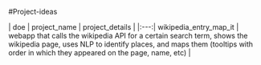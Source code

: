 #Project-ideas

| doe | project_name | project_details |
|:---:| wikipedia_entry_map_it | webapp that calls the wikipedia API for a 
certain search term, shows the wikipedia page, uses NLP to identify 
places, and maps them (tooltips with order in which they appeared on the 
page, name, etc) | 
